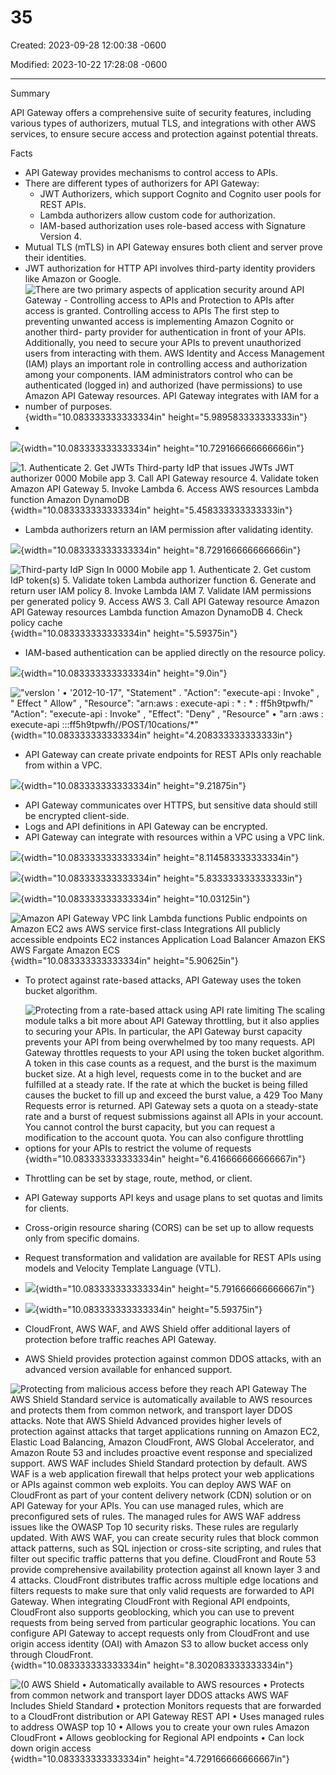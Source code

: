 # 35

Created: 2023-09-28 12:00:38 -0600

Modified: 2023-10-22 17:28:08 -0600

---

Summary

API Gateway offers a comprehensive suite of security features, including various types of authorizers, mutual TLS, and integrations with other AWS services, to ensure secure access and protection against potential threats.

Facts

- API Gateway provides mechanisms to control access to APIs.
- There are different types of authorizers for API Gateway:
  - JWT Authorizers, which support Cognito and Cognito user pools for REST APIs.
  - Lambda authorizers allow custom code for authorization.
  - IAM-based authorization uses role-based access with Signature Version 4.
- Mutual TLS (mTLS) in API Gateway ensures both client and server prove their identities.
- JWT authorization for HTTP API involves third-party identity providers like Amazon or Google.
- ![There are two primary aspects of application security around API Gateway - Controlling access to APIs and Protection to APIs after access is granted. Controlling access to APIs The first step to preventing unwanted access is implementing Amazon Cognito or another third- party provider for authentication in front of your APIs. Additionally, you need to secure your APIs to prevent unauthorized users from interacting with them. AWS Identity and Access Management (IAM) plays an important role in controlling access and authorization among your components. IAM administrators control who can be authenticated (logged in) and authorized (have permissions) to use Amazon API Gateway resources. API Gateway integrates with IAM for a number of purposes. ](../../../media/AWS-Developing-Serverless-Solutions-on-AWS-Module-10-35-image1.png){width="10.083333333333334in" height="5.989583333333333in"}
- 

![](../../../media/AWS-Developing-Serverless-Solutions-on-AWS-Module-10-35-image2.png){width="10.083333333333334in" height="10.729166666666666in"}



![1. Authenticate 2. Get JWTs Third-party IdP that issues JWTs JWT authorizer 0000 Mobile app 3. Call API Gateway resource 4. Validate token Amazon API Gateway 5. Invoke Lambda 6. Access AWS resources Lambda function Amazon DynamoDB ](../../../media/AWS-Developing-Serverless-Solutions-on-AWS-Module-10-35-image3.png){width="10.083333333333334in" height="5.458333333333333in"}

- Lambda authorizers return an IAM permission after validating identity.

![](../../../media/AWS-Developing-Serverless-Solutions-on-AWS-Module-10-35-image4.png){width="10.083333333333334in" height="8.729166666666666in"}



![Third-party IdP Sign In 0000 Mobile app 1. Authenticate 2. Get custom IdP token(s) 5. Validate token Lambda authorizer function 6. Generate and return user IAM policy 8. Invoke Lambda IAM 7. Validate IAM permissions per generated policy 9. Access AWS 3. Call API Gateway resource Amazon API Gateway resources Lambda function Amazon DynamoDB 4. Check policy cache ](../../../media/AWS-Developing-Serverless-Solutions-on-AWS-Module-10-35-image5.png){width="10.083333333333334in" height="5.59375in"}



- IAM-based authentication can be applied directly on the resource policy.

![](../../../media/AWS-Developing-Serverless-Solutions-on-AWS-Module-10-35-image6.png){width="10.083333333333334in" height="9.0in"}



!["verslon ' • '2012-10-17", "Statement" . "Action": "execute-api : Invoke" , " Effect " Allow" , "Resource": "arn:aws : execute-api : * : * : ff5h9tpwfh/*" "Action": "execute-api : Invoke" , "Effect": "Deny" , "Resource" • "arn :aws : execute-api :*:*:ff5h9tpwfh/*/POST/10cations/*" ](../../../media/AWS-Developing-Serverless-Solutions-on-AWS-Module-10-35-image7.png){width="10.083333333333334in" height="4.208333333333333in"}



- API Gateway can create private endpoints for REST APIs only reachable from within a VPC.



![](../../../media/AWS-Developing-Serverless-Solutions-on-AWS-Module-10-35-image8.png){width="10.083333333333334in" height="9.21875in"}



- API Gateway communicates over HTTPS, but sensitive data should still be encrypted client-side.
- Logs and API definitions in API Gateway can be encrypted.
- API Gateway can integrate with resources within a VPC using a VPC link.





![](../../../media/AWS-Developing-Serverless-Solutions-on-AWS-Module-10-35-image9.png){width="10.083333333333334in" height="8.114583333333334in"}



![](../../../media/AWS-Developing-Serverless-Solutions-on-AWS-Module-10-35-image10.png){width="10.083333333333334in" height="5.833333333333333in"}

![](../../../media/AWS-Developing-Serverless-Solutions-on-AWS-Module-10-35-image11.png){width="10.083333333333334in" height="10.03125in"}



![Amazon API Gateway VPC link Lambda functions Public endpoints on Amazon EC2 aws AWS service first-class Integrations All publicly accessible endpoints EC2 instances Application Load Balancer Amazon EKS AWS Fargate Amazon ECS ](../../../media/AWS-Developing-Serverless-Solutions-on-AWS-Module-10-35-image12.png){width="10.083333333333334in" height="5.90625in"}



- To protect against rate-based attacks, API Gateway uses the token bucket algorithm.
- ![Protecting from a rate-based attack using API rate limiting The scaling module talks a bit more about API Gateway throttling, but it also applies to securing your APIs. In particular, the API Gateway burst capacity prevents your API from being overwhelmed by too many requests. API Gateway throttles requests to your API using the token bucket algorithm. A token in this case counts as a request, and the burst is the maximum bucket size. At a high level, requests come in to the bucket and are fulfilled at a steady rate. If the rate at which the bucket is being filled causes the bucket to fill up and exceed the burst value, a 429 Too Many Requests error is returned. API Gateway sets a quota on a steady-state rate and a burst of request submissions against all APIs in your account. You cannot control the burst capacity, but you can request a modification to the account quota. You can also configure throttling options for your APIs to restrict the volume of requests ](../../../media/AWS-Developing-Serverless-Solutions-on-AWS-Module-10-35-image13.png){width="10.083333333333334in" height="6.416666666666667in"}



- Throttling can be set by stage, route, method, or client.
- API Gateway supports API keys and usage plans to set quotas and limits for clients.
- Cross-origin resource sharing (CORS) can be set up to allow requests only from specific domains.
- Request transformation and validation are available for REST APIs using models and Velocity Template Language (VTL).
- ![](../../../media/AWS-Developing-Serverless-Solutions-on-AWS-Module-10-35-image14.png){width="10.083333333333334in" height="5.791666666666667in"}



- ![](../../../media/AWS-Developing-Serverless-Solutions-on-AWS-Module-10-35-image15.png){width="10.083333333333334in" height="5.59375in"}
- CloudFront, AWS WAF, and AWS Shield offer additional layers of protection before traffic reaches API Gateway.
- AWS Shield provides protection against common DDOS attacks, with an advanced version available for enhanced support.

![Protecting from malicious access before they reach API Gateway The AWS Shield Standard service is automatically available to AWS resources and protects them from common network, and transport layer DDOS attacks. Note that AWS Shield Advanced provides higher levels of protection against attacks that target applications running on Amazon EC2, Elastic Load Balancing, Amazon CloudFront, AWS Global Accelerator, and Amazon Route 53 and includes proactive event response and specialized support. AWS WAF includes Shield Standard protection by default. AWS WAF is a web application firewall that helps protect your web applications or APIs against common web exploits. You can deploy AWS WAF on CloudFront as part of your content delivery network (CDN) solution or on API Gateway for your APIs. You can use managed rules, which are preconfigured sets of rules. The managed rules for AWS WAF address issues like the OWASP Top 10 security risks. These rules are regularly updated. With AWS WAF, you can create security rules that block common attack patterns, such as SQL injection or cross-site scripting, and rules that filter out specific traffic patterns that you define. CloudFront and Route 53 provide comprehensive availability protection against all known layer 3 and 4 attacks. CloudFront distributes traffic across multiple edge locations and filters requests to make sure that only valid requests are forwarded to API Gateway. When integrating CloudFront with Regional API endpoints, CloudFront also supports geoblocking, which you can use to prevent requests from being served from particular geographic locations. You can configure API Gateway to accept requests only from CloudFront and use origin access identity (OAI) with Amazon S3 to allow bucket access only through CloudFront. ](../../../media/AWS-Developing-Serverless-Solutions-on-AWS-Module-10-35-image16.png){width="10.083333333333334in" height="8.302083333333334in"}



![(0 AWS Shield • Automatically available to AWS resources • Protects from common network and transport layer DDOS attacks AWS WAF Includes Shield Standard • protection Monitors requests that are forwarded to a CloudFront distribution or API Gateway REST API • Uses managed rules to address OWASP top 10 • Allows you to create your own rules Amazon CloudFront • Allows geoblocking for Regional API endpoints • Can lock down origin access ](../../../media/AWS-Developing-Serverless-Solutions-on-AWS-Module-10-35-image17.png){width="10.083333333333334in" height="4.729166666666667in"}



























